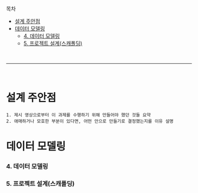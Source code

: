 목차

- [설계 주안점](#설계-주안점)
- [데이터 모델링](#데이터-모델링)
  - [4. 데이터 모델링](#4-데이터-모델링)
  - [5. 프로젝트 설계(스캐폴딩)](#5-프로젝트-설계스캐폴딩)

<br>

---

<br>

# 설계 주안점

```
1. 제시 영상으로부터 이 과제를 수행하기 위해 만들어야 했던 것들 요약
2. 애매하거나 모호한 부분이 있다면, 어떤 안으로 만들기로 결정했는지를 이유 설명
```

# 데이터 모델링

### 4. 데이터 모델링

### 5. 프로젝트 설계(스캐폴딩)
